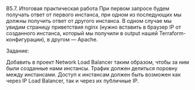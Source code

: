 B5.7. Итоговая практическая работа
При первом запросе будем получать ответ от первого инстанса, при одном из последующих мы должны получить ответ от другого инстанса. В одном случае мы увидим страницу приветствия nginx (нужно вставить в браузер IP от созданного инстанса, который мы получили в output нашей Terraform-конфигурации), в другом — Apache.

Задание:

Добавить в проект Network Load Balancer таким образом, чтобы за ним были созданные нами инстансы.
Трафик должен делиться поровну между инстансами.
Доступ к инстансам должен быть возможен как через IP Load Balancer, так и через их публичные IP.
